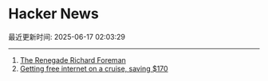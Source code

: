 # Hacker News

最近更新时间: 2025-06-17 02:03:29

--- 
1. [The Renegade Richard Foreman](https://yalereview.org/article/jennifer-krasinski-richard-foreman) 
2. [Getting free internet on a cruise, saving $170](https://angad.me/blog/2025/getting-free-cruise-internet/) 

